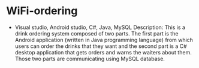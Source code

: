 # WiFi-ordering

- Visual studio, Android studio, C#, Java, MySQL
Description: This is a drink ordering system composed of two parts. The first part is the Android application (written in Java programming language) from which users can order the drinks that they want and the second part is a C# desktop application that gets orders and warns the waiters about them. Those two parts are communicating using MySQL database.